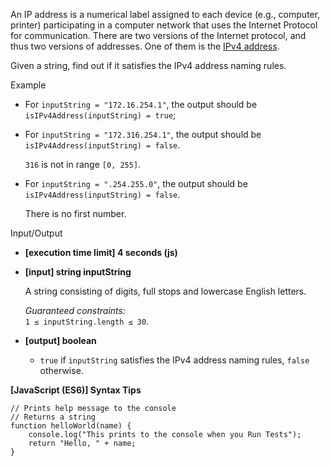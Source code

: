 An IP address is a numerical label assigned to each device (e.g., computer,
printer) participating in a computer network that uses the Internet Protocol for
communication. There are two versions of the Internet protocol, and thus two
versions of addresses. One of them is the
[IPv4 address](keyword://ipv4-address).

Given a string, find out if it satisfies the IPv4 address naming rules.

Example

- For `inputString = "172.16.254.1"`, the output should be  
  `isIPv4Address(inputString) = true`;

- For `inputString = "172.316.254.1"`, the output should be  
  `isIPv4Address(inputString) = false`.

  `316` is not in range `[0, 255]`.

- For `inputString = ".254.255.0"`, the output should be  
  `isIPv4Address(inputString) = false`.

  There is no first number.

Input/Output

- **\[execution time limit\] 4 seconds (js)**

- **\[input\] string inputString**

  A string consisting of digits, full stops and lowercase English letters.

  _Guaranteed constraints:_  
  `1 ≤ inputString.length ≤ 30`.

- **\[output\] boolean**

  - `true` if `inputString` satisfies the IPv4 address naming rules, `false`
    otherwise.

**\[JavaScript (ES6)\] Syntax Tips**

    // Prints help message to the console
    // Returns a string
    function helloWorld(name) {
        console.log("This prints to the console when you Run Tests");
        return "Hello, " + name;
    }
